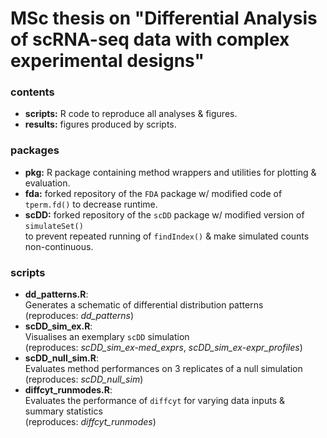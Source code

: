 # MSc thesis on "Differential Analysis of scRNA-seq data with complex experimental designs"

### contents

- **scripts:** R code to reproduce all analyses & figures.
- **results:** figures produced by scripts.

### packages

- **pkg:** R package containing method wrappers and utilities for plotting & evaluation.
- **fda:** forked repository of the `FDA` package w/ modified code of `tperm.fd()` to decrease runtime.
- **scDD:** forked repository of the `scDD` package w/ modified version of `simulateSet()` <br/>
  to prevent repeated running of `findIndex()` & make simulated counts non-continuous.

### scripts

- **dd_patterns.R**: <br/>
  Generates a schematic of differential distribution patterns <br/>
  (reproduces: *dd_patterns*)
- **scDD_sim_ex.R**: 
<br/>Visualises an exemplary `scDD` simulation <br/>
  (reproduces: *scDD_sim_ex-med_exprs*, *scDD_sim_ex-expr_profiles*)
- **scDD_null_sim.R**: <br/>
  Evaluates method performances on 3 replicates of a null simulation <br/>
  (reproduces: *scDD_null_sim*)
- **diffcyt_runmodes.R**: <br/>
  Evaluates the performance of `diffcyt` for varying data inputs & summary statistics <br/>
  (reproduces: *diffcyt_runmodes*)

